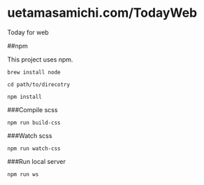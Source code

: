 # uetamasamichi.com/TodayWeb
Today for web

##npm

This project uses npm.

`brew install node`

`cd path/to/direcotry`

`npm install`

###Compile scss

`npm run build-css`

###Watch scss

`npm run watch-css`

###Run local server

`npm run ws`
